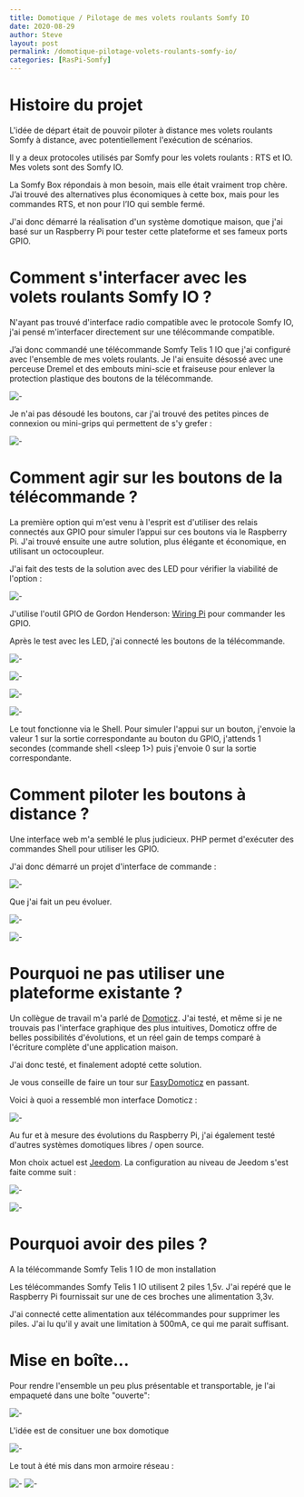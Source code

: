 ```yaml
---
title: Domotique / Pilotage de mes volets roulants Somfy IO
date: 2020-08-29
author: Steve
layout: post
permalink: /domotique-pilotage-volets-roulants-somfy-io/
categories: [RasPi-Somfy]
---
```

# Histoire du projet

L'idée de départ était de pouvoir piloter à distance mes volets roulants Somfy à distance, avec potentiellement l'exécution de scénarios.

Il y a deux protocoles utilisés par Somfy pour les volets roulants : RTS et IO. Mes volets sont des Somfy IO.

La Somfy Box répondais à mon besoin, mais elle était vraiment trop chère. J’ai trouvé des alternatives plus économiques à cette box, mais pour les commandes RTS, et non pour l’IO qui semble fermé.

J'ai donc démarré la réalisation d'un système domotique maison, que j'ai basé sur un Raspberry Pi pour tester cette plateforme et ses fameux ports GPIO.

# Comment s'interfacer avec les volets roulants Somfy IO ?

N'ayant pas trouvé d'interface radio compatible avec le protocole Somfy IO, j'ai pensé m'interfacer directement sur une télécommande compatible.

J’ai donc commandé une télécommande Somfy Telis 1 IO que j'ai configuré avec l'ensemble de mes volets roulants. Je l'ai ensuite désossé avec une perceuse Dremel et des embouts mini-scie et fraiseuse pour enlever la protection plastique des boutons de la télécommande.

![-]({{site.baseurl}}/assets/20151111_160857_R.jpg)

Je n'ai pas désoudé les boutons, car j'ai trouvé des petites pinces de connexion ou mini-grips qui permettent de s'y grefer :

![-]({{site.baseurl}}/assets/DSC04532_R.jpg)

# Comment agir sur les boutons de la télécommande ?

La première option qui m'est venu à l'esprit est d'utiliser des relais connectés aux GPIO pour simuler l’appui sur ces boutons via le Raspberry Pi. J'ai trouvé ensuite une autre solution, plus élégante et économique, en utilisant un octocoupleur.

J'ai fait des tests de la solution avec des LED pour vérifier la viabilité de l'option :

![-]({{site.baseurl}}/wp-content/uploads/2014/08/DSC00131.jpg)

J'utilise l'outil GPIO de Gordon Henderson: [Wiring Pi](http://wiringpi.com/) pour commander les GPIO.

Après le test avec les LED, j'ai connecté les boutons de la télécommande.

![-]({{site.baseurl}}/wp-content/uploads/2015/11/DSC04532_R.jpg)

![-]({{site.baseurl}}/wp-content/uploads/2015/11/DSC04533_R.jpg)

![-]({{site.baseurl}}/wp-content/uploads/2015/11/DSC04665_R.jpg)

![-]({{site.baseurl}}/wp-content/uploads/2017/07/20170719_224307.jpg)

Le tout fonctionne via le Shell. Pour simuler l'appui sur un bouton, j'envoie la valeur 1 sur la sortie correspondante au bouton du GPIO, j'attends 1 secondes (commande shell <sleep 1>) puis j'envoie 0 sur la sortie correspondante.

# Comment piloter les boutons à distance ?

Une interface web m'a semblé le plus judicieux. PHP permet d'exécuter des commandes Shell pour utiliser les GPIO.

J'ai donc démarré un projet d'interface de commande :

![-]({{site.baseurl}}/wp-content/uploads/2015/11/2015-11-29_094745.png)

Que j'ai fait un peu évoluer.

![-]({{site.baseurl}}/wp-content/uploads/2016/12/2016-12-07_231155.png)

![-]({{site.baseurl}}/wp-content/uploads/2016/12/2016-12-07_231237.png)

# Pourquoi ne pas utiliser une plateforme existante ?

Un collègue de travail m'a parlé de [Domoticz](https://domoticz.com/). J'ai testé, et même si je ne trouvais pas l'interface graphique des plus intuitives, Domoticz offre de belles possibilités d'évolutions, et un réel gain de temps comparé à l'écriture complète d'une application maison.

J'ai donc testé, et finalement adopté cette solution.

Je vous conseille de faire un tour sur [EasyDomoticz](https://easydomoticz.com/) en passant.

Voici à quoi a ressemblé mon interface Domoticz :

![-]({{site.baseurl}}/wp-content/uploads/2017/07/2017-07-19_223923.png)

Au fur et à mesure des évolutions du Raspberry Pi, j'ai également testé d'autres systèmes domotiques libres / open source.

Mon choix actuel est [Jeedom](https://www.jeedom.com/fr/). La configuration au niveau de Jeedom s'est faite comme suit :

![-]({{site.baseurl}}/assets/Jeedom_20200830_1.PNG)

![-]({{site.baseurl}}/assets/Jeedom_20200830_2.PNG)

# Pourquoi avoir des piles ?

A la télécommande Somfy Telis 1 IO de mon installation

Les télécommandes Somfy Telis 1 IO utilisent 2 piles 1,5v. J'ai repéré que le Raspberry Pi fournissait sur une de ces broches une alimentation 3,3v.

J'ai connecté cette alimentation aux télécommandes pour supprimer les piles. J'ai lu qu'il y avait une limitation à 500mA, ce qui me parait suffisant.

# Mise en boîte...

Pour rendre l'ensemble un peu plus présentable et transportable, je l'ai empaqueté dans une boîte "ouverte":

![-]({{site.baseurl}}/assets/20200829_113015_R.jpg)

L'idée est de consituer une box domotique 

![-]({{site.baseurl}}/assets/20200829_120923_R.jpg)

Le tout à été mis dans mon armoire réseau :

![-]({{site.baseurl}}/assets/20200829_121256_R.jpg) ![-]({{site.baseurl}}/assets/20200829_121328_R.jpg)